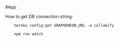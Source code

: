 #App

How to get DB connection string:
```
    heroku config:get GRAPHENEDB_URL -a collabify
```


```
    npm run watch
```